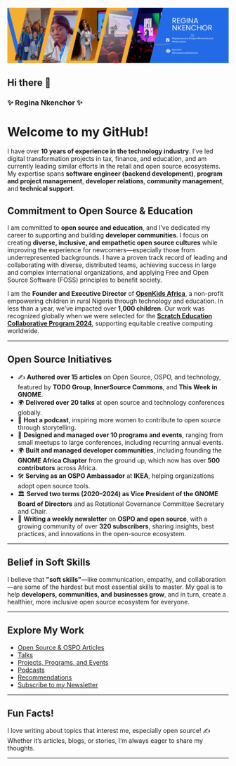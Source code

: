 ![GitHub Profile Cover](https://github.com/reginankenchor/reginankenchor/blob/main/My%20Profile%20Header.png)


## Hi there 👋

### **✨ Regina Nkenchor ✨**

# Welcome to my GitHub! 

I have over **10 years of experience in the technology industry**. I’ve led digital transformation projects in tax, finance, and education, and am currently leading similar efforts in the retail and open source ecosystems. My expertise spans **software engineer (backend development)**, **program and project management**, **developer relations**, **community management**, and **technical support**.

## Commitment to Open Source & Education

I am committed to **open source and education**, and I’ve dedicated my career to supporting and building **developer communities**. I focus on creating **diverse, inclusive, and empathetic open source cultures** while improving the experience for newcomers—especially those from underrepresented backgrounds. I have a proven track record of leading and collaborating with diverse, distributed teams, achieving success in large and complex international organizations, and applying Free and Open Source Software (FOSS) principles to benefit society. 

I am the **Founder and Executive Director** of **[OpenKids Africa](https://www.openkidsafrica.org/)**, a non-profit empowering children in rural Nigeria through technology and education. In less than a year, we’ve impacted over **1,000 children**. Our work was recognized globally when we were selected for the **[Scratch Education Collaborative Program 2024](https://sip.scratch.mit.edu/sec/)**, supporting equitable creative computing worldwide.

---

## Open Source Initiatives


- ✍️ **Authored over 15 articles** on Open Source, OSPO, and technology, featured by **TODO Group**, **InnerSource Commons**, and **This Week in GNOME**.
- 🌍 **Delivered over 20 talks** at open source and technology conferences globally.
- 🎤 **Host a podcast**, inspiring more women to contribute to open source through storytelling.
- 🎪 **Designed and managed over 10 programs and events**, ranging from small meetups to large conferences, including recurring annual events.
- 🌍 **Built and managed developer communities**, including founding the **GNOME Africa Chapter** from the ground up, which now has over **500 contributors** across Africa.
- 🛠️ **Serving as an OSPO Ambassador** at **IKEA**, helping organizations adopt open source tools.
- 🏛️ **Served two terms (2020–2024) as Vice President of the GNOME Board of Directors** and as Rotational Governance Committee Secretary and Chair.
- 📰 **Writing a weekly newsletter** on **OSPO and open source**, with a growing community of over **320 subscribers**, sharing insights, best practices, and innovations in the open-source ecosystem.


---

## Belief in Soft Skills

I believe that **"soft skills"**—like communication, empathy, and collaboration—are some of the hardest but most essential skills to master. My goal is to help **developers, communities, and businesses grow**, and in turn, create a healthier, more inclusive open source ecosystem for everyone.

---

## Explore My Work

- [Open Source & OSPO Articles](opensource_and_ospo_articles.md)  
- [Talks](talks.md)  
- [Projects, Programs, and Events](projects_and_programs.md)  
- [Podcasts](podcasts.md)
- [Recommendations](recommendations_from_linkedin.md)
- [Subscribe to my Newsletter](https://www.linkedin.com/build-relation/newsletter-follow?entityUrn=7220392539630030848)

---

## Fun Facts!  

I love writing about topics that interest me, especially open source! ✍️ Whether it’s articles, blogs, or stories, I’m always eager to share my thoughts.



---




<!--
**reginankenchor/reginankenchor** is a ✨ _special_ ✨ repository because its `README.md` (this file) appears on your GitHub profile.


